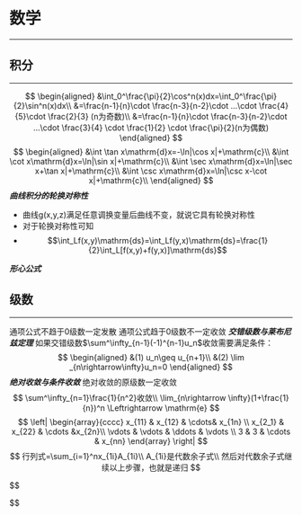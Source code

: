# 数学
_____________
## 积分
_____________
$$
\begin{aligned}
    &\int_0^\frac{\pi}{2}\cos^n(x)dx=\int_0^\frac{\pi}{2}\sin^n(x)dx\\
    &=\frac{n-1}{n}\cdot \frac{n-3}{n-2}\cdot ...\cdot \frac{4}{5}\cdot \frac{2}{3}  (n为奇数)\\
    &=\frac{n-1}{n}\cdot \frac{n-3}{n-2}\cdot ...\cdot \frac{3}{4} \cdot \frac{1}{2} \cdot \frac{\pi}{2}(n为偶数)
\end{aligned}
$$
$$
\begin{aligned}
    &\int \tan x\mathrm{d}x=-\ln|\cos x|+\mathrm{c}\\
    &\int \cot x\mathrm{d}x=\ln|\sin x|+\mathrm{c}\\
    &\int \sec x\mathrm{d}x=\ln|\sec x+\tan x|+\mathrm{c}\\
    &\int \csc x\mathrm{d}x=\ln|\csc x-\cot x|+\mathrm{c}\\
\end{aligned}
$$
***曲线积分的轮换对称性***
- 曲线g(x,y,z)满足任意调换变量后曲线不变，就说它具有轮换对称性
- 对于轮换对称性可知
- $$\int_Lf(x,y)\mathrm{ds}=\int_Lf(y,x)\mathrm{ds}=\frac{1}{2}\int_L[f(x,y)+f(y,x)]\mathrm{ds}$$

***形心公式***

## 级数
--------------------
通项公式不趋于0级数一定发散
通项公式趋于0级数不一定收敛
***交错级数与莱布尼兹定理***
如果交错级数$\sum^\infty_{n-1}(-1)^{n-1}u_n$收敛需要满足条件：
$$
\begin{aligned}
&(1) u_n\geq u_{n+1}\\
&(2) \lim _{n\rightarrow\infty}u_n=0 
\end{aligned}
$$
***绝对收敛与条件收敛***
绝对收敛的原级数一定收敛
$$
\sum^\infty_{n=1}\frac{1}{n^2}收敛\\
\lim_{n\rightarrow \infty}(1+\frac{1}{n})^n \Leftrightarrow \mathrm{e}
$$
$$
\left|
\begin{array}{cccc} 
    x_{11}  &  x_{12}   & \cdots& x_{1n} \\ 
   x_{2_1}  &  x_{22}   & \cdots &x_{2n}\\ 
  \vdots & \vdots & \ddots & \vdots \\
    3  &  3   & \cdots & x_{nn}
\end{array}
\right| 
$$
$$
行列式=\sum_{i=1}^nx_{1i}A_{1i}\\
A_{1i}是代数余子式\\
然后对代数余子式继续以上步骤，也就是递归
$$

$$

$$
